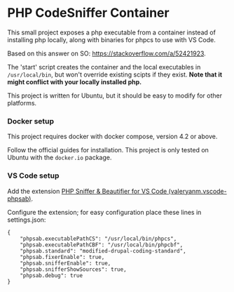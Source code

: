 # PHP CodeSniffer Container

This small project exposes a php executable from a container instead of installing php locally, along with binaries for phpcs to use with VS Code.

Based on this answer on SO: https://stackoverflow.com/a/52421923.

The 'start' script creates the container and the local executables in `/usr/local/bin`, but won't override existing scipts if they exist. **Note that it might conflict with your locally installed php.**

This project is written for Ubuntu, but it should be easy to modify for other platforms.

### Docker setup

This project requires docker with docker compose, version 4.2 or above.

Follow the official guides for installation. This project is only tested on Ubuntu with the `docker.io` package.

### VS Code setup

Add the extension [PHP Sniffer & Beautifier for VS Code (valeryanm.vscode-phpsab)](https://github.com/valeryan/vscode-phpsab).

Configure the extension; for easy configuration place these lines in settings.json:

```
{
    "phpsab.executablePathCS": "/usr/local/bin/phpcs",
    "phpsab.executablePathCBF": "/usr/local/bin/phpcbf",
    "phpsab.standard": "modified-drupal-coding-standard",
    "phpsab.fixerEnable": true,
    "phpsab.snifferEnable": true,
    "phpsab.snifferShowSources": true,
    "phpsab.debug": true
}
```
